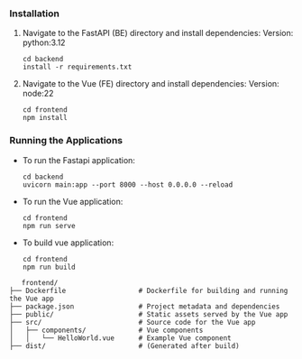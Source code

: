 ### Installation
1. Navigate to the FastAPI (BE) directory and install dependencies:
   Version: python:3.12
   ```
   cd backend
   install -r requirements.txt
   ```

2. Navigate to the Vue (FE) directory and install dependencies:
   Version: node:22
   ```
   cd frontend
   npm install
   ```

### Running the Applications

- To run the Fastapi application:
  ```
  cd backend
  uvicorn main:app --port 8000 --host 0.0.0.0 --reload
  ```

- To run the Vue application:
  ```
  cd frontend
  npm run serve
  ```

- To build vue application:
   ```
   cd frontend
   npm run build
   ```

```
   frontend/
├── Dockerfile                  # Dockerfile for building and running the Vue app
├── package.json                # Project metadata and dependencies
├── public/                     # Static assets served by the Vue app
├── src/                        # Source code for the Vue app
│   ├── components/             # Vue components
│   │   └── HelloWorld.vue      # Example Vue component
├── dist/                       # (Generated after build) 
```
